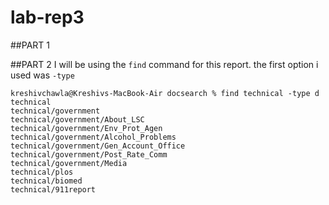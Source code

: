 # lab-rep3

##PART 1

##PART 2
I will be using the `find` command for this report.
the first option i used was `-type`

~~~
kreshivchawla@Kreshivs-MacBook-Air docsearch % find technical -type d
technical
technical/government
technical/government/About_LSC
technical/government/Env_Prot_Agen
technical/government/Alcohol_Problems
technical/government/Gen_Account_Office
technical/government/Post_Rate_Comm
technical/government/Media
technical/plos
technical/biomed
technical/911report
~~~
